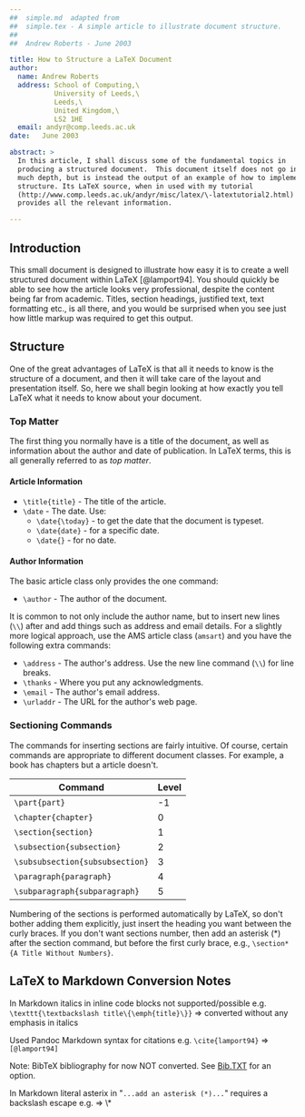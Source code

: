 ```yaml
---
##  simple.md  adapted from
##  simple.tex - A simple article to illustrate document structure.
##
##  Andrew Roberts - June 2003

title: How to Structure a LaTeX Document
author:
  name: Andrew Roberts
  address: School of Computing,\
           University of Leeds,\
           Leeds,\
           United Kingdom,\
           LS2 1HE
  email: andyr@comp.leeds.ac.uk  
date:   June 2003

abstract: >
  In this article, I shall discuss some of the fundamental topics in
  producing a structured document.  This document itself does not go into
  much depth, but is instead the output of an example of how to implement
  structure. Its LaTeX source, when in used with my tutorial
  (http://www.comp.leeds.ac.uk/andyr/misc/latex/\-latextutorial2.html)
  provides all the relevant information.

---
```




## Introduction

This small document is designed to illustrate how easy it is to create a
well structured document within LaTeX [@lamport94].  You should quickly be able to
see how the article looks very professional, despite the content being
far from academic.  Titles, section headings, justified text, text
formatting etc., is all there, and you would be surprised when you see
just how little markup was required to get this output.

## Structure

One of the great advantages of LaTeX is that all it needs to know is
the structure of a document, and then it will take care of the layout
and presentation itself.  So, here we shall begin looking at how exactly
you tell LaTeX what it needs to know about your document.

### Top Matter

The first thing you normally have is a title of the document, as well as
information about the author and date of publication.  In LaTeX terms,
this is all generally referred to as *top matter*.

#### Article Information

* `\title{title}` - The title of the article.
* `\date`         - The date. Use:
  * `\date{\today}` - to get the date that the document is typeset.
  * `\date{date}`   - for a specific date.
  * `\date{}`       - for no date.

#### Author Information

The basic article class only provides the one command:

* `\author` - The author of the document.

It is common to not only include the author name, but to insert new
lines (`\\`) after and add things such
as address and email details.  For a slightly more logical approach, use
the AMS article class (`amsart`) and you have the following extra
commands:

* `\address` - The author's address.  Use the new line command (`\\`) for line breaks.
* `\thanks`  - Where you put any acknowledgments.
* `\email`   - The author's email address.
* `\urladdr` - The URL for the author's web page.


### Sectioning Commands

The commands for inserting sections are fairly intuitive.  Of course,
certain commands are appropriate to different document classes.
For example, a book has chapters but a article doesn't.

| Command                         | Level |
| ------------------------------- | ----- |
| `\part{part}`                   |  -1   |
| `\chapter{chapter}`             |   0   |
| `\section{section}`             |   1   |
| `\subsection{subsection}`       |   2   |
| `\subsubsection{subsubsection}` |   3   |
| `\paragraph{paragraph}`         |   4   |
| `\subparagraph{subparagraph}`   |   5   |


Numbering of the sections is performed automatically by LaTeX, so don't
bother adding them explicitly, just insert the heading you want between
the curly braces.  If you don't want sections number, then add an asterisk (\*) after the
section command, but before the first curly brace, e.g.,
`\section*{A Title Without Numbers}`.


<!-- 
%Create the environment for the bibliography.  Since there is only one
%reference, set the label width to be one character (I shall follow
%convention as use the number '9'.  This is because it helps to remind
%that it is the maximum number of refs that is now permitted by that
%width).
\begin{thebibliography}{9}
%The \bibitem is to start a new reference.  Ensure that the cite_key is
%unique.  You don't need to put each element on a new line, but I did
%simply for readability.
	\bibitem{lamport94}
	  Leslie Lamport,
	  \emph{\LaTeX: A Document Preparation System}.
	  Addison Wesley, Massachusetts,
	  2nd Edition,
	  1994.

\end{thebibliography} %Must end the environment
-->


## LaTeX to Markdown Conversion Notes

In Markdown italics in inline code blocks not supported/possible e.g. `\texttt{\textbackslash title\{\emph{title}\}}` => converted without any emphasis in italics

Used Pandoc Markdown syntax for citations e.g. `\cite{lamport94}` => `[@lamport94]` 

Note: BibTeX bibliography for now NOT converted. See [Bib.TXT](https://github.com/bibtxt) for an option.

In Markdown literal asterix in "`...add an asterisk (*)...`" requires a backslash escape e.g. => \\*
